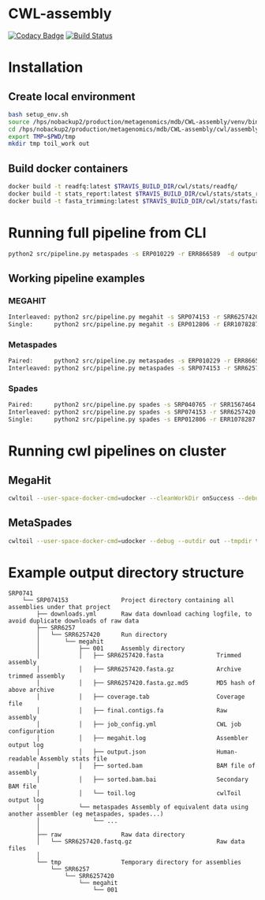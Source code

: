 # CWL-assembly
[![Codacy Badge](https://api.codacy.com/project/badge/Grade/684724bbc0134960ab41748f4a4b732f)](https://www.codacy.com/app/mb1069/CWL-assembly?utm_source=github.com&amp;utm_medium=referral&amp;utm_content=EBI-Metagenomics/CWL-assembly&amp;utm_campaign=Badge_Grade)
[![Build Status](https://travis-ci.org/EBI-Metagenomics/CWL-assembly.svg?branch=develop)](https://travis-ci.org/EBI-Metagenomics/CWL-assembly)


# Installation
## Create local environment
```bash
bash setup_env.sh
source /hps/nobackup2/production/metagenomics/mdb/CWL-assembly/venv/bin/activateL-assembly/
cd /hps/nobackup2/production/metagenomics/mdb/CWL-assembly/cwl/assembly
export TMP=$PWD/tmp
mkdir tmp toil_work out
```

## Build docker containers
```bash
docker build -t readfq:latest $TRAVIS_BUILD_DIR/cwl/stats/readfq/
docker build -t stats_report:latest $TRAVIS_BUILD_DIR/cwl/stats/stats_report/
docker build -t fasta_trimming:latest $TRAVIS_BUILD_DIR/cwl/stats/fasta_trimming/
```


# Running full pipeline from CLI
```bash
python2 src/pipeline.py metaspades -s ERP010229 -r ERR866589  -d output
```

## Working pipeline examples
### MEGAHIT
```bash
Interleaved: python2 src/pipeline.py megahit -s SRP074153 -r SRR6257420 -d tmp
Single:      python2 src/pipeline.py megahit -s ERP012806 -r ERR1078287 -d tmp
```
### Metaspades
```bash
Paired:      python2 src/pipeline.py metaspades -s ERP010229 -r ERR866589  -d tmp
Interleaved: python2 src/pipeline.py metaspades -s SRP074153 -r SRR6257420 -d tmp
```

### Spades
```bash
Paired:      python2 src/pipeline.py spades -s SRP040765 -r SRR1567464  -d tmp
Interleaved: python2 src/pipeline.py spades -s SRP074153 -r SRR6257420 -d tmp
Single:      python2 src/pipeline.py spades -s ERP012806 -r ERR1078287 -d tmp
```

# Running cwl pipelines on cluster

## MegaHit
```bash
cwltoil --user-space-docker-cmd=udocker --cleanWorkDir onSuccess --debug --outdir out --tmpdir tmp --workDir toil_work --batchSystem lsf megahit_pipeline.cwl megahit_pipeline.yml
```

## MetaSpades
```bash
cwltoil --user-space-docker-cmd=udocker --debug --outdir out --tmpdir tmp --workDir toil_work --batchSystem lsf  metaspades_pipeline.cwl metaspades_pipeline.yml
```



# Example output directory structure
```
SRP0741
    └── SRP074153               Project directory containing all assemblies under that project
        ├── downloads.yml       Raw data download caching logfile, to avoid duplicate downloads of raw data
        ├── SRR6257
        │   └── SRR6257420      Run directory
        │       └── megahit
        │           ├── 001     Assembly directory
        │           │   ├── SRR6257420.fasta               Trimmed assembly
        │           │   ├── SRR6257420.fasta.gz            Archive trimmed assembly
        │           │   ├── SRR6257420.fasta.gz.md5        MD5 hash of above archive
        │           │   ├── coverage.tab                   Coverage file
        │           │   ├── final.contigs.fa               Raw assembly
        │           │   ├── job_config.yml                 CWL job configuration
        │           │   ├── megahit.log                    Assembler output log
        │           │   ├── output.json                    Human-readable Assembly stats file
        │           │   ├── sorted.bam                     BAM file of assembly
        │           │   ├── sorted.bam.bai                 Secondary BAM file
        │           │   └── toil.log                       cwlToil output log
        │           └── metaspades Assembly of equivalent data using another assembler (eg metaspades, spades...)
        │               └── ... 
        │ 
        ├── raw                 Raw data directory
        │   └── SRR6257420.fastq.gz                        Raw data files
        │
        └── tmp                 Temporary directory for assemblies
            └── SRR6257
                └── SRR6257420
                    └── megahit
                        └── 001
```
